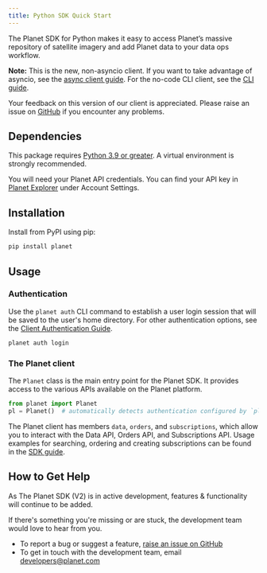 ```yaml
---
title: Python SDK Quick Start
---
```


The Planet SDK for Python makes it easy to access Planet’s massive repository of satellite imagery and add Planet
data to your data ops workflow.

**Note:** This is the new, non-asyncio client. If you want to take advantage of asyncio, see the [async client guide](../python/async-sdk-guide.md). For the no-code CLI client, see the [CLI guide](../cli/cli-guide.md).

Your feedback on this version of our client is appreciated. Please raise an issue on [GitHub](https://github.com/planetlabs/planet-client-python/issues) if you encounter any problems.

## Dependencies

This package requires [Python 3.9 or greater](https://python.org/downloads/). A virtual environment is strongly recommended.

You will need your Planet API credentials. You can find your API key in [Planet Explorer](https://planet.com/explorer) under Account Settings.

## Installation

Install from PyPI using pip:

```bash
pip install planet
```

## Usage

### Authentication

Use the `planet auth` CLI command to establish a user login session that will
be saved to the user's home directory.  For other authentication options, see
the [Client Authentication Guide](../python/sdk-client-auth.md).

```bash
planet auth login
```

### The Planet client

The `Planet` class is the main entry point for the Planet SDK. It provides access to the various APIs available on the Planet platform.

```python
from planet import Planet
pl = Planet()  # automatically detects authentication configured by `planet auth login`
```

The Planet client has members `data`, `orders`, and `subscriptions`, which allow you to interact with the Data API, Orders API, and Subscriptions API. Usage examples for searching, ordering and creating subscriptions can be found in the [SDK guide](../python/sdk-guide.md).

## How to Get Help

As The Planet SDK (V2) is in active development, features & functionality will continue to be added.

If there's something you're missing or are stuck, the development team would love to hear from you.

  - To report a bug or suggest a feature, [raise an issue on GitHub](https://github.com/planetlabs/planet-client-python/issues/new)
  - To get in touch with the development team, email [developers@planet.com](mailto:developers@planet.com)

